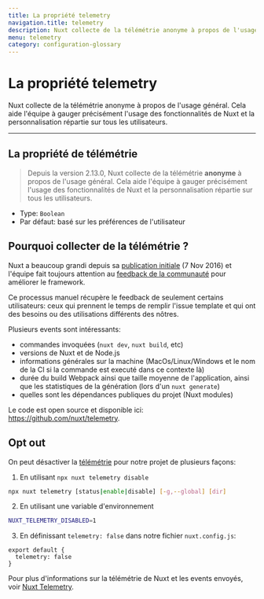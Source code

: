 ```yaml
---
title: La propriété telemetry
navigation.title: telemetry
description: Nuxt collecte de la télémétrie anonyme à propos de l'usage général. Cela aide l'équipe à gauger précisément l'usage des fonctionnalités de Nuxt et la personnalisation répartie sur tous les utilisateurs.
menu: telemetry
category: configuration-glossary
---
```


# La propriété telemetry

Nuxt collecte de la télémétrie anonyme à propos de l'usage général. Cela aide l'équipe à gauger précisément l'usage des fonctionnalités de Nuxt et la personnalisation répartie sur tous les utilisateurs.

---

## La propriété de télémétrie

> Depuis la version 2.13.0, Nuxt collecte de la télémétrie **anonyme** à propos de l'usage général. Cela aide l'équipe à gauger précisément l'usage des fonctionnalités de Nuxt et la personnalisation répartie sur tous les utilisateurs.

- Type: `Boolean`
- Par défaut: basé sur les préférences de l'utilisateur

## Pourquoi collecter de la télémétrie ?

Nuxt a beaucoup grandi depuis sa [publication initiale](https://github.com/nuxt/nuxt/releases/tag/v0.2.0) (7 Nov 2016) et l'équipe fait toujours attention au [feedback de la communauté](https://github.com/nuxt/nuxt/issues) pour améliorer le framework.

Ce processus manuel récupère le feedback de seulement certains utilisateurs: ceux qui prennent le temps de remplir l'issue template et qui ont des besoins ou des utilisations différents des nôtres.

Plusieurs events sont intéressants:

- commandes invoquées (`nuxt dev`, `nuxt build`, etc)
- versions de Nuxt et de Node.js
- informations générales sur la machine (MacOs/Linux/Windows et le nom de la CI si la commande est executé dans ce contexte là)
- durée du build Webpack ainsi que taille moyenne de l'application, ainsi que les statistiques de la génération (lors d'un `nuxt generate`)
- quelles sont les dépendances publiques du projet (Nuxt modules)

Le code est open source et disponible ici: https://github.com/nuxt/telemetry.

## Opt out

On peut désactiver la [télémétrie](https://github.com/nuxt/telemetry) pour notre projet de plusieurs façons:

1. En utilisant `npx nuxt telemetry disable`

```bash
npx nuxt telemetry [status|enable|disable] [-g,--global] [dir]
```

2. En utilisant une variable d'environnement

```bash
NUXT_TELEMETRY_DISABLED=1
```

3. En définissant `telemetry: false` dans notre fichier `nuxt.config.js`:

```js{}[nuxt.config.js]
export default {
  telemetry: false
}
```

Pour plus d'informations sur la télémétrie de Nuxt et les events envoyés, voir [Nuxt Telemetry](https://github.com/nuxt/telemetry).

